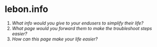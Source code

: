 # lebon.info

1. *What info would you give to your endusers to simplify their life?*
2. *What page would you forward them to make the troubleshoot steps easier?*
3. *How can this page make your life easier?*